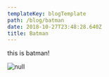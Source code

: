 ```yaml
---
templateKey: blogTemplate
path: /blog/batman
date: 2018-10-27T23:48:28.640Z
title: Batman
---
```

this is batman!

![null](/assets/dc3.jpeg)
